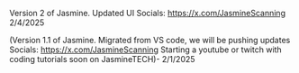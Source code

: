 Version 2 of Jasmine. Updated UI
Socials: https://x.com/JasmineScanning 2/4/2025

(Version 1.1 of Jasmine. Migrated from VS code, we will be pushing updates
Socials: https://x.com/JasmineScanning
Starting a youtube or twitch with coding tutorials soon on JasmineTECH)- 2/1/2025
